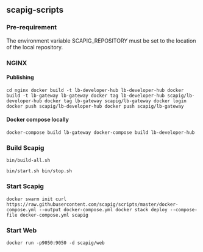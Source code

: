 ## scapig-scripts

### Pre-requirement

The environment variable SCAPIG_REPOSITORY must be set to the location of the local repository.

### NGINX
#### Publishing
``
cd nginx
docker build -t lb-developer-hub lb-developer-hub
docker build -t lb-gateway lb-gateway
docker tag lb-developer-hub scapig/lb-developer-hub
docker tag lb-gateway scapig/lb-gateway
docker login
docker push scapig/lb-developer-hub
docker push scapig/lb-gateway
``

#### Docker compose locally
``
docker-compose build lb-gateway
docker-compose build lb-developer-hub
``

### Build Scapig
``
bin/build-all.sh
``


``
bin/start.sh
bin/stop.sh
``

### Start Scapig
``
docker swarm init
curl https://raw.githubusercontent.com/scapig/scripts/master/docker-compose.yml --output docker-compose.yml
docker stack deploy --compose-file docker-compose.yml scapig
``

### Start Web
``
docker run -p9050:9050 -d scapig/web
``
